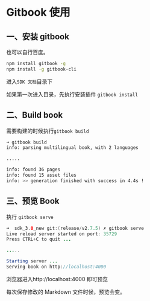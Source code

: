 # Gitbook 使用

## 一、安装 gitbook

也可以自行百度。

```bash
npm install gitbook -g
npm install -g gitbook-cli
```

进入`SDK 文档`目录下  

如果第一次进入目录，先执行安装插件
```gitbook install```

## 二、Build book

需要构建的时候执行`gitbook build` 

```bash
➜ gitbook build
info: parsing multilingual book, with 2 languages

.....

info: found 36 pages
info: found 15 asset files
info: >> generation finished with success in 4.4s !
```





## 三、预览 Book

执行 `gitbook serve`

```java
➜  sdk_3.0_new git:(release/v2.7.5) ✗ gitbook serve
Live reload server started on port: 35729
Press CTRL+C to quit ...

.....

Starting server ...
Serving book on http://localhost:4000

```



浏览器进入http://localhost:4000 即可预览

每次保存修改的 Markdown 文件时候，预览会变。